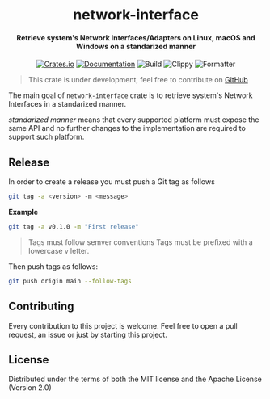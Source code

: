 <div>
  <h1 align="center">network-interface</h1>
  <h4 align="center">
    Retrieve system's Network Interfaces/Adapters on Linux, macOS and Windows
    on a standarized manner
  </h4>
</div>

<div align="center">

  [![Crates.io](https://img.shields.io/crates/v/network-interface.svg)](https://crates.io/crates/network-interface)
  [![Documentation](https://docs.rs/network-interface/badge.svg)](https://docs.rs/network-interface)
  ![Build](https://github.com/EstebanBorai/network-interface/workflows/build/badge.svg)
  ![Clippy](https://github.com/EstebanBorai/network-interface/workflows/clippy/badge.svg)
  ![Formatter](https://github.com/EstebanBorai/network-interface/workflows/fmt/badge.svg)

</div>

> This crate is under development, feel free to contribute on [GitHub](https://github.com/EstebanBorai/network-interface)

The main goal of `network-interface` crate is to retrieve system's Network
Interfaces in a standarized manner.

_standarized manner_ means that every supported platform must expose the same
API and no further changes to the implementation are required to support such
platform.

## Release

In order to create a release you must push a Git tag as follows

```sh
git tag -a <version> -m <message>
```

**Example**

```sh
git tag -a v0.1.0 -m "First release"
```

> Tags must follow semver conventions
> Tags must be prefixed with a lowercase `v` letter.

Then push tags as follows:

```sh
git push origin main --follow-tags
```

## Contributing

Every contribution to this project is welcome. Feel free to open a pull request,
an issue or just by starting this project.

## License

Distributed under the terms of both the MIT license and the Apache License (Version 2.0)
